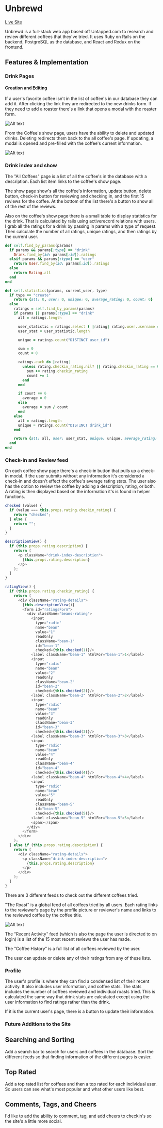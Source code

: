 # Unbrewd

[Live Site](http://www.unbrewd.us)

Unbrewd is a full-stack web app based off Untapped.com to research and
review different coffees that they've tried. It uses Ruby on Rails on the
backend, PostgreSQL as the database, and React and Redux on the frontend.

## Features & Implementation

### Drink Pages

#### Creation and Editing

If a user's favorite coffee isn't in the list of coffee's in our database
they can add it. After clicking the link they are redirected to the new drinks
form. If they need to add a roaster there's a link that opens a modal with the
roaster form.

![Alt text](http://res.cloudinary.com/dfmvfna21/image/upload/v1478898248/vabi4qzsznl7gbhldrzy.png)

From the Coffee's show page, users have the ability to delete and updated drinks.
Deleting redirects them back to the all coffee's page. If updating, a modal is
opened and pre-filled with the coffee's current information.

![Alt text](http://res.cloudinary.com/dfmvfna21/image/upload/v1478898392/Screen_Shot_2016-11-11_at_1.05.44_PM_2_npvgex.png)

### Drink index and show

The "All Coffees" page is a list of all the coffee's in the database with a description. Each list item links to the coffee's show page.

The show page show's all the coffee's information, update button, delete button, check-in button for reviewing and checking in, and the first 15 reviews for the coffee. At the bottom of the list there's a button to show all of the rest of the reviews.

Also on the coffee's show page there is a small table to display statistics for the drink.
That is calculated by rails using activerecord relations with users. I grab all the ratings
for a drink by passing in params with a type of request. Then calculate the number of all ratings, unique ratings, and then ratings by the current user.

```ruby
def self.find_by_params(params)
  if params && params[:type] == "drink"
    Drink.find_by(id: params[:id]).ratings
  elsif params && params[:type] == "user"
    return User.find_by(id: params[:id]).ratings
  else
    return Rating.all
  end
end

def self.statistics(params, current_user, type)
  if type == "create"
    return {all: 0, user: 0, unique: 0, average_rating: 0, count: 0}
  else
    ratings = self.find_by_params(params)
    if params || params[:type] == "drink"
      all = ratings.length

      user_statistic = ratings.select { |rating| rating.user.username == current_user.username }
      user_stat = user_statistic.length

      unique = ratings.count("DISTINCT user_id")

      sum = 0
      count = 0

      ratings.each do |rating|
        unless rating.checkin_rating.nil? || rating.checkin_rating == 0
          sum += rating.checkin_rating
          count += 1
        end
      end

      if count == 0
        average = 0
      else
        average = sum / count
      end
    else
      all = ratings.length
      unique = ratings.count("DISTINCT drink_id")
    end

    return {all: all, user: user_stat, unique: unique, average_rating: average, count: count}
  end
end
```

### Check-in and Review feed

On each coffee show page there's a check-in button that pulls up a check-in modal. If the user submits without any information it's considered a check-in and doesn't effect the coffee's average rating stats. The user also has the option to review the coffee by adding a description, rating, or both. A rating is then displayed based on the information it's is found in helper functions.

```js
checked (value) {
  if (value === this.props.rating.checkin_rating) {
    return "checked";
  } else {
    return "";
  }
}

descriptionView() {
  if (this.props.rating.description) {
    return (
      <p className="drink-index-description">
        {this.props.rating.description}
      </p>
    );
  }
}

ratingView() {
  if (this.props.rating.checkin_rating) {
    return (
      <div className="rating-details">
        {this.descriptionView()}
        <form id="ratingsForm">
          <div className="beans-rating">
            <input
              type="radio"
              name="bean"
              value="1"
              readOnly
              className="bean-1"
              id="bean-1"
              checked={this.checked(1)}/>
            <label className="bean-1" htmlFor="bean-1">1</label>
            <input
              type="radio"
              name="bean"
              value="2"
              readOnly
              className="bean-2"
              id="bean-2"
              checked={this.checked(2)}/>
            <label className="bean-2" htmlFor="bean-2">2</label>
            <input
              type="radio"
              name="bean"
              value="3"
              readOnly
              className="bean-3"
              id="bean-3"
              checked={this.checked(3)}/>
            <label className="bean-3" htmlFor="bean-3">3</label>
            <input
              type="radio"
              name="bean"
              value="4"
              readOnly
              className="bean-4"
              id="bean-4"
              checked={this.checked(4)}/>
            <label className="bean-4" htmlFor="bean-4">4</label>
            <input
              type="radio"
              name="bean"
              value="5"
              readOnly
              className="bean-5"
              id="bean-5"
              checked={this.checked(5)}/>
            <label className="bean-5" htmlFor="bean-5">5</label>
            <span></span>
          </div>
        </form>
      </div>
    );
  } else if (this.props.rating.description) {
    return (
      <div className="rating-details">
        <p className="drink-index-description">
          {this.props.rating.description}
        </p>
      </div>
    );
  }
}
```


There are 3 different feeds to check out the different coffees tried.

"The Roast" is a global feed of all coffees tried by all users. Each rating links to the
reviewer's page by the profile picture or reviewer's name and links to the reviewed coffee by the coffee title.

![Alt text](http://res.cloudinary.com/dfmvfna21/image/upload/v1478899402/Screen_Shot_2016-11-11_at_1.22.28_PM_2_evfsgf.png)

The "Recent Activity" feed (which is also the page the user is directed to on login) is
a list of the 15 most recent reviews the user has made.

The "Coffee History" is a full list of all coffees reviewed by the user.

The user can update or delete any of their ratings from any of these lists.

### Profile

The user's profile is where they can find a condensed list of their recent
activity. It also includes user information, and coffee stats. The stats includes
the number of coffees reviewed and individual roasts tried. This is calculated the same way that drink stats are calculated except using the user information to find ratings rather than the drink.

If it is the current user's page, there is a button to update their information.

### Future Additions to the Site

## Searching and Sorting

Add a search bar to search for users and coffees in the database. Sort the different feeds so that finding information of the different pages is easier.

## Top Rated

Add a top rated list for coffees and then a top rated for each individual
user. So users can see what's most popular and what other users like best.

## Comments, Tags, and Cheers

I'd like to add the ability to comment, tag, and add cheers to checkin's so the
site's a little more social.
